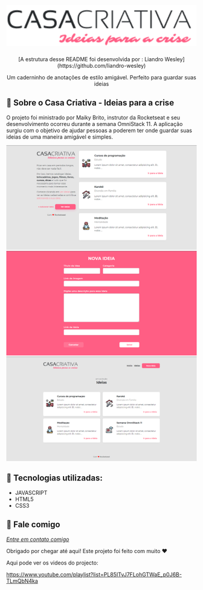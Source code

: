 
<h1 align="center">
    <img width="600" src="logo.png" />
</h1>

<p align="center">
[A estrutura desse README foi desenvolvida por : Liandro Wesley](https://github.com/liandro-wesley)



<p align="center">
Um caderninho de anotações de estilo amigável. Perfeito para guardar suas ideias
</p>

📌 Sobre o Casa Criativa - Ideias para a crise
------------------
O projeto foi ministrado por Maiky Brito, instrutor da Rocketseat e seu desenvolvimento ocorreu durante a semana OmniStack 11. A aplicação surgiu com o objetivo de ajudar pessoas a poderem ter onde guardar suas ideias de uma maneira amigável e simples. 


<img src="assets/home.PNG" alt="page-home">
<img src="assets/add-idea.PNG" alt="page-new-idea">
<img src="assets/ver-idea.PNG" alt="page-view-idea">

🔧 Tecnologias utilizadas:
------------------

- JAVASCRIPT
- HTML5
- CSS3

💬 Fale comigo
------------------
[*Entre em contato comigo*](https://www.linkedin.com/in/ivo-baptista-3712144/)

Obrigado por chegar até aqui! Este projeto foi feito com muito ❤


Aqui pode ver os videos do projecto:

https://www.youtube.com/playlist?list=PL85ITvJ7FLohGTWaE_p0J6B-TLmQbN4ka






